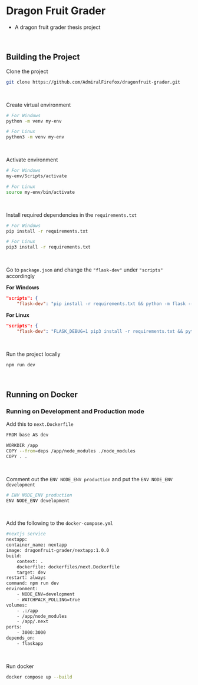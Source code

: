 # Dragon Fruit Grader

- A dragon fruit grader thesis project

<br />

## Building the Project

Clone the project
```bash
git clone https://github.com/AdmiralFirefox/dragonfruit-grader.git
```

<br />

Create virtual environment
```bash
# For Windows
python -m venv my-env

# For Linux
python3 -m venv my-env
```

<br />

Activate environment
```bash
# For Windows
my-env/Scripts/activate

# For Linux
source my-env/bin/activate
```

<br />

Install required dependencies in the `requirements.txt`
```bash
# For Windows
pip install -r requirements.txt

# For Linux
pip3 install -r requirements.txt
```

<br />

Go to `package.json` and change the `"flask-dev"` under `"scripts"` accordingly

**For Windows**
```JSON
"scripts": {
    "flask-dev": "pip install -r requirements.txt && python -m flask --app api/index run -p 8000 --reload",
```

**For Linux**
```JSON
"scripts": {
    "flask-dev": "FLASK_DEBUG=1 pip3 install -r requirements.txt && python3 -m flask --app api/index run -p 8000 --reload",
```

<br />

Run the project locally
```bash
npm run dev
```

<br />

## Running on Docker


### Running on Development and Production mode

Add this to `next.Dockerfile`
```bash
FROM base AS dev

WORKDIR /app
COPY --from=deps /app/node_modules ./node_modules
COPY . .
```

<br />

Comment out the `ENV NODE_ENV production` and put the `ENV NODE_ENV development`
```bash
# ENV NODE_ENV production
ENV NODE_ENV development
```

<br />

Add the following to the `docker-compose.yml`

```bash
#nextjs service
nextapp:
container_name: nextapp
image: dragonfruit-grader/nextapp:1.0.0
build:
    context: .
    dockerfile: dockerfiles/next.Dockerfile
    target: dev
restart: always
command: npm run dev
environment:
    - NODE_ENV=development
    - WATCHPACK_POLLING=true
volumes:
    - .:/app
    - /app/node_modules
    - /app/.next
ports:
    - 3000:3000
depends_on:
    - flaskapp
```

<br />

Run docker
```bash
docker compose up --build
```


